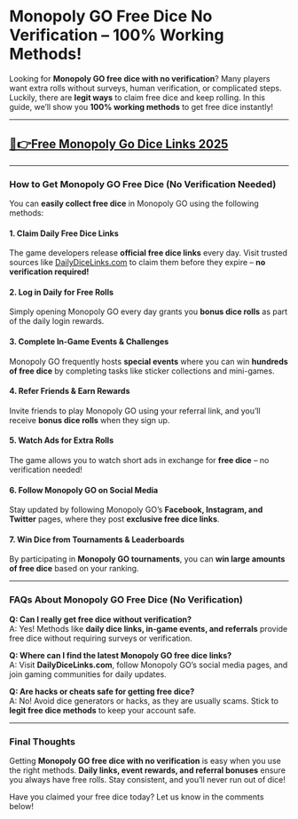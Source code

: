 # **Monopoly GO Free Dice No Verification – 100% Working Methods!**

Looking for **Monopoly GO free dice with no verification**? Many players want extra rolls without surveys, human verification, or complicated steps. Luckily, there are **legit ways** to claim free dice and keep rolling. In this guide, we’ll show you **100% working methods** to get free dice instantly!


---
## [🔗👉Free Monopoly Go Dice Links 2025](https://9990.site/mono.html)
---

### How to Get Monopoly GO Free Dice (No Verification Needed)

You can **easily collect free dice** in Monopoly GO using the following methods:

#### 1. **Claim Daily Free Dice Links**
The game developers release **official free dice links** every day. Visit trusted sources like [DailyDiceLinks.com](https://dailydicelinks.com) to claim them before they expire – **no verification required!**

#### 2. **Log in Daily for Free Rolls**
Simply opening Monopoly GO every day grants you **bonus dice rolls** as part of the daily login rewards.

#### 3. **Complete In-Game Events & Challenges**
Monopoly GO frequently hosts **special events** where you can win **hundreds of free dice** by completing tasks like sticker collections and mini-games.

#### 4. **Refer Friends & Earn Rewards**
Invite friends to play Monopoly GO using your referral link, and you’ll receive **bonus dice rolls** when they sign up.

#### 5. **Watch Ads for Extra Rolls**
The game allows you to watch short ads in exchange for **free dice** – no verification needed!

#### 6. **Follow Monopoly GO on Social Media**
Stay updated by following Monopoly GO’s **Facebook, Instagram, and Twitter** pages, where they post **exclusive free dice links**.

#### 7. **Win Dice from Tournaments & Leaderboards**
By participating in **Monopoly GO tournaments**, you can **win large amounts of free dice** based on your ranking.

---

### FAQs About Monopoly GO Free Dice (No Verification)

**Q: Can I really get free dice without verification?**  
A: Yes! Methods like **daily dice links, in-game events, and referrals** provide free dice without requiring surveys or verification.

**Q: Where can I find the latest Monopoly GO free dice links?**  
A: Visit **DailyDiceLinks.com**, follow Monopoly GO’s social media pages, and join gaming communities for daily updates.

**Q: Are hacks or cheats safe for getting free dice?**  
A: No! Avoid dice generators or hacks, as they are usually scams. Stick to **legit free dice methods** to keep your account safe.

---

### Final Thoughts

Getting **Monopoly GO free dice with no verification** is easy when you use the right methods. **Daily links, event rewards, and referral bonuses** ensure you always have free rolls. Stay consistent, and you’ll never run out of dice!

Have you claimed your free dice today? Let us know in the comments below!

